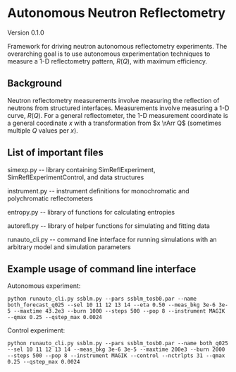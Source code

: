 # Autonomous Neutron Reflectometry
Version 0.1.0

Framework for driving neutron autonomous reflectometry experiments. The overarching goal is to use autonomous experimentation techniques to measure a 1-D reflectometry pattern, $R(Q)$, with maximum efficiency.

## Background

Neutron reflectometry measurements involve measuring the reflection of neutrons from structured interfaces. Measurements involve measuring a 1-D curve, $R(Q)$. For a general reflectometer, the 1-D measurement coordinate is a general coordinate $x$ with a transformation from $x \rArr Q$ (sometimes multiple $Q$ values per $x$).

## List of important files
simexp.py -- library containing SimReflExperiment, SimReflExperimentControl, and data structures

instrument.py -- instrument definitions for monochromatic and polychromatic reflectometers

entropy.py -- library of functions for calculating entropies

autorefl.py -- library of helper functions for simulating and fitting data

runauto_cli.py -- command line interface for running simulations with an arbitrary model and simulation parameters

## Example usage of command line interface
Autonomous experiment:

```
python runauto_cli.py ssblm.py --pars ssblm_tosb0.par --name both_forecast_q025 --sel 10 11 12 13 14 --eta 0.50 --meas_bkg 3e-6 3e-5 --maxtime 43.2e3 --burn 1000 --steps 500 --pop 8 --instrument MAGIK --qmax 0.25 --qstep_max 0.0024
```

Control experiment:

```
python runauto_cli.py ssblm.py --pars ssblm_tosb0.par --name both_q025 --sel 10 11 12 13 14 --meas_bkg 3e-6 3e-5 --maxtime 200e3 --burn 2000 --steps 500 --pop 8 --instrument MAGIK --control --nctrlpts 31 --qmax 0.25 --qstep_max 0.0024
```